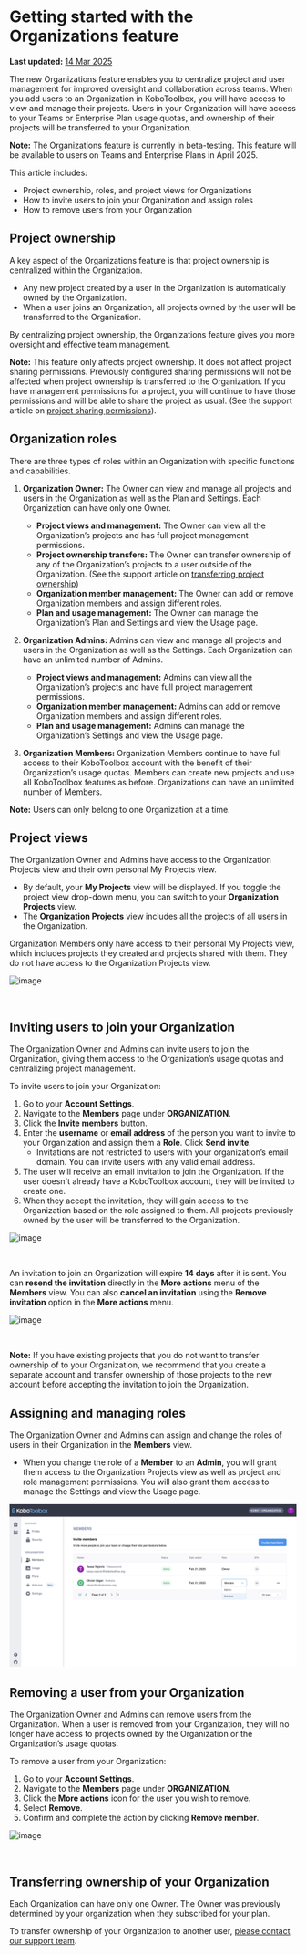 # Getting started with the Organizations feature
**Last updated:** <a href="https://github.com/kobotoolbox/docs/blob/23c223426d3259d595f39962eb7c530c077ae480/source/getting_started_organization_feature.md" class="reference">14 Mar 2025</a>

The new Organizations feature enables you to centralize project and user management for improved oversight and collaboration across teams. When you add users to an Organization in KoboToolbox, you will have access to view and manage their projects. Users in your Organization will have access to your Teams or Enterprise Plan usage quotas, and ownership of their projects will be transferred to your Organization.

<p class="note">
  <b>Note:</b> The Organizations feature is currently in beta-testing. This feature will be available to users on Teams and Enterprise Plans in April 2025.
</p>

This article includes:

-   Project ownership, roles, and project views for Organizations
-   How to invite users to join your Organization and assign roles
-   How to remove users from your Organization

## Project ownership

A key aspect of the Organizations feature is that project ownership is centralized within the Organization.

-   Any new project created by a user in the Organization is automatically owned by the Organization.
-   When a user joins an Organization, all projects owned by the user will be transferred to the Organization.

By centralizing project ownership, the Organizations feature gives you more oversight and effective team management.

<p class="note">
  <b>Note:</b> This feature only affects project ownership. It does not affect project sharing permissions. Previously configured sharing permissions will not be affected when project ownership is transferred to the Organization. If you have management permissions for a project, you will continue to have those permissions and will be able to share the project as usual. (See the support article on <a class="reference external" href="https://support.kobotoolbox.org/managing_permissions.html">project sharing permissions</a>).
</p>

## Organization roles

There are three types of roles within an Organization with specific functions and capabilities.

1. **Organization Owner:** The Owner can view and manage all projects and users in the Organization as well as the Plan and Settings. Each Organization can have only one Owner.
   - **Project views and management:** The Owner can view all the Organization’s projects and has full project management permissions.
   - **Project ownership transfers:** The Owner can transfer ownership of any of the Organization’s projects to a user outside of the Organization. (See the support article on [transferring project ownership](https://support.kobotoolbox.org/managing_permissions.html#transferring-ownership-of-a-project))
   - **Organization member management:** The Owner can add or remove Organization members and assign different roles.
   - **Plan and usage management:** The Owner can manage the Organization’s Plan and Settings and view the Usage page.

2. **Organization Admins:** Admins can view and manage all projects and users in the Organization as well as the Settings. Each Organization can have an unlimited number of Admins.
   - **Project views and management:** Admins can view all the Organization’s projects and have full project management permissions.
   - **Organization member management:** Admins can add or remove Organization members and assign different roles.
   - **Plan and usage management:** Admins can manage the Organization’s Settings and view the Usage page.

3. **Organization Members:** Organization Members continue to have full access to their KoboToolbox account with the benefit of their Organization’s usage quotas. Members can create new projects and use all KoboToolbox features as before. Organizations can have an unlimited number of Members.

<p class="note">
  <b>Note:</b> Users can only belong to one Organization at a time.
</p>

## Project views

The Organization Owner and Admins have access to the Organization Projects view and their own personal My Projects view.

-   By default, your **My Projects** view will be displayed. If you toggle the project view drop-down menu, you can switch to your **Organization Projects** view.
-   The **Organization Projects** view includes all the projects of all users in the Organization.

Organization Members only have access to their personal My Projects view, which includes projects they created and projects shared with them. They do not have access to the Organization Projects view.

![image](/images/getting_started_organization_feature/organizations_project_views.gif)

<br/>

## Inviting users to join your Organization

The Organization Owner and Admins can invite users to join the Organization, giving them access to the Organization’s usage quotas and centralizing project management.

To invite users to join your Organization:

1. Go to your **Account Settings**.
2. Navigate to the **Members** page under **ORGANIZATION**.
3. Click the **Invite members** button.
4. Enter the **username** or **email address** of the person you want to invite to your Organization and assign them a **Role**. Click **Send invite**.
   - Invitations are not restricted to users with your organization’s email domain. You can invite users with any valid email address.
5. The user will receive an email invitation to join the Organization. If the user doesn't already have a KoboToolbox account, they will be invited to create one.
6. When they accept the invitation, they will gain access to the Organization based on the role assigned to them. All projects previously owned by the user will be transferred to the Organization.

![image](/images/getting_started_organization_feature/organizations_inviting_a_user.gif)

<br/>

An invitation to join an Organization will expire **14 days** after it is sent. You can **resend the invitation** directly in the <i class="k-icon k-icon-more"></i> **More actions** menu of the **Members** view. You can also **cancel an invitation** using the **Remove invitation** option in the <i class="k-icon k-icon-more"></i> **More actions** menu.

![image](/images/getting_started_organization_feature/organizations_resend_invitation.gif)

<br/>

<p class="note">
  <b>Note:</b> If you have existing projects that you do not want to transfer ownership of to your Organization, we recommend that you create a separate account and transfer ownership of those projects to the new account before accepting the invitation to join the Organization.
</p>

## Assigning and managing roles

The Organization Owner and Admins can assign and change the roles of users in their Organization in the **Members** view.

-   When you change the role of a **Member** to an **Admin**, you will grant them access to the Organization Projects view as well as project and role management permissions. You will also grant them access to manage the Settings and view the Usage page.

![image](images/getting_started_organization_feature/organizations_changing_roles.png)

## Removing a user from your Organization

The Organization Owner and Admins can remove users from the Organization. When a user is removed from your Organization, they will no longer have access to projects owned by the Organization or the Organization’s usage quotas.

To remove a user from your Organization:

1. Go to your **Account Settings**.
2. Navigate to the **Members** page under **ORGANIZATION**.
3. Click the <i class="k-icon k-icon-more"></i> **More actions** icon for the user you wish to remove.
4. Select **Remove**.
5. Confirm and complete the action by clicking **Remove member**.

![image](/images/getting_started_organization_feature/organizations_removing_a_member.gif)

<br/>

## Transferring ownership of your Organization

Each Organization can have only one Owner. The Owner was previously determined by your organization when they subscribed for your plan.

To transfer ownership of your Organization to another user, [please contact our support team](support@kobotoolbox.org).
